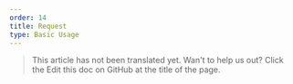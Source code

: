 ```yaml
---
order: 14
title: Request
type: Basic Usage
---
```


> This article has not been translated yet. Wan't to help us out? Click the Edit this doc on GitHub at the title of the page.
